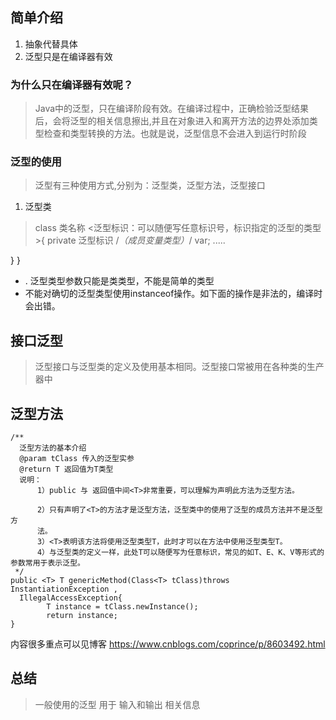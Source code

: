 ## 简单介绍
1. 抽象代替具体
2. 泛型只是在编译器有效

### 为什么只在编译器有效呢？
> Java中的泛型，只在编译阶段有效。在编译过程中，正确检验泛型结果后，会将泛型的相关信息擦出,并且在对象进入和离开方法的边界处添加类型检查和类型转换的方法。也就是说，泛型信息不会进入到运行时阶段

### 泛型的使用
> 泛型有三种使用方式,分别为：泛型类，泛型方法，泛型接口

1. 泛型类
> class 类名称 <泛型标识：可以随便写任意标识号，标识指定的泛型的类型>{
  private 泛型标识 /*（成员变量类型）*/ var; 
  .....

  }
}
>>
* . 泛型类型参数只能是类类型，不能是简单的类型
* 不能对确切的泛型类型使用instanceof操作。如下面的操作是非法的，编译时会出错。


## 接口泛型
> 泛型接口与泛型类的定义及使用基本相同。泛型接口常被用在各种类的生产器中

## 泛型方法

~~~ 
/**
  泛型方法的基本介绍
  @param tClass 传入的泛型实参
  @return T 返回值为T类型
  说明：
      1）public 与 返回值中间<T>非常重要，可以理解为声明此方法为泛型方法。
      
      2）只有声明了<T>的方法才是泛型方法，泛型类中的使用了泛型的成员方法并不是泛型方
      法。
      3）<T>表明该方法将使用泛型类型T，此时才可以在方法中使用泛型类型T。
      4）与泛型类的定义一样，此处T可以随便写为任意标识，常见的如T、E、K、V等形式的参数常用于表示泛型。
 */
public <T> T genericMethod(Class<T> tClass)throws InstantiationException ,
  IllegalAccessException{
        T instance = tClass.newInstance();
        return instance;
}
~~~

内容很多重点可以见博客  https://www.cnblogs.com/coprince/p/8603492.html


## 总结
> 一般使用的泛型 用于 输入和输出 相关信息

















